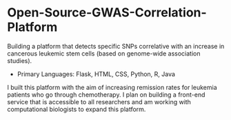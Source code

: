 # Open-Source-GWAS-Correlation-Platform
Building a platform that detects specific SNPs correlative with an increase in cancerous leukemic stem cells (based on genome-wide association studies).
- Primary Languages: Flask, HTML, CSS, Python, R, Java

I built this platform with the aim of increasing remission rates for leukemia patients who go through chemotherapy. I plan on building a front-end service that is accessible to all researchers and am working with computational biologists to expand this platform.
 
